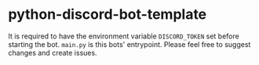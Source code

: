 # python-discord-bot-template

It is required to have the environment variable ``DISCORD_TOKEN`` set before starting the bot. ``main.py`` is this bots'
entrypoint. Please feel free to suggest changes and create issues. 
